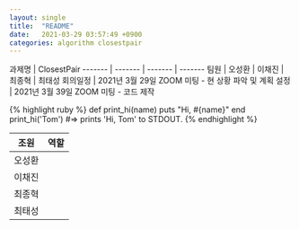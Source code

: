 ```yaml
---
layout: single
title:  "README"
date:   2021-03-29 03:57:49 +0900
categories: algorithm closestpair
---
```

과제명 | ClosestPair
------- | ------- | ------- | -------
팀원 | 오성환 | 이채진 | 최종혁 | 최태성
회의일정 | 2021년 3월 29일 ZOOM 미팅 - 현 상황 파악 및 계획 설정
 | 2021년 3월 39일 ZOOM 미팅 - 코드 제작

{% highlight ruby %}
def print_hi(name)
  puts "Hi, #{name}"
end
print_hi('Tom')
#=> prints 'Hi, Tom' to STDOUT.
{% endhighlight %}

조원 | 역할
------- | ------- 
오성환 | 
이채진 | 
최종혁 | 
최태성 | 